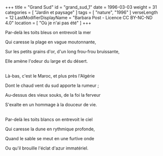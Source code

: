 +++
title = "Grand Sud"
id = "grand_sud_1"
date = 1996-03-03
weight = 31
categories = [ "Jardin et paysage" ]
tags = [ "nature", "1996" ]
verseLength = 12
LastModifierDisplayName = "Barbara Post - Licence CC BY-NC-ND 4.0"
location = [ "Où je n'ai pas été" ]
+++

Par-delà les toits bleus on entrevoit la mer

Qui caresse la plage en vague moutonnante,

Sur les petits grains d'or, d'un long frou-frou bruissante,

Elle amène l'odeur du large et du désert.

 \
Là-bas, c'est le Maroc, et plus près l'Algérie

Dont le chaud vent du sud apporte la rumeur ;

Au-dessus des vieux souks, de la foi la ferveur

S'exalte en un hommage à la douceur de vie.

 \
Par-delà les toits blancs on entrevoit le ciel

Qui caresse la dune en rythmique profonde,

Quand le sable se meut en une furtive onde

Ou qu'il brouille l'éclat d'azur immatériel.
